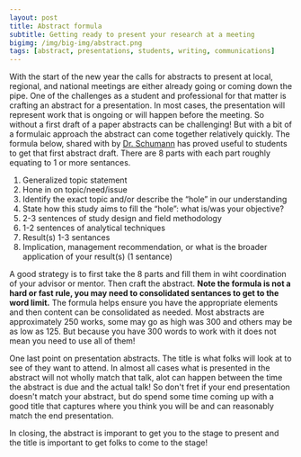 ```yaml
---
layout: post
title: Abstract formula
subtitle: Getting ready to present your research at a meeting
bigimg: /img/big-img/abstract.png
tags: [abstract, presentations, students, writing, communications]
---
```




With the start of the new year the calls for abstracts to present at 
local, regional, and national meetings are either already going or coming 
down the pipe. One of the challenges as a student and professional for that 
matter is crafting an abstract for a presentation. In most cases, the presentation
will represent work that is ongoing or will happen before the meeting. So without
a first draft of a paper abstracts can be challenging! But with a bit of a formulaic 
approach the abstract can come together relatively quickly. The formula below, shared
with by [Dr. Schumann](https://daschumann.github.io/) has proved useful to students to
get that first abstract draft. There are 8 parts with each part roughly equating to 
1 or more sentances. 

1. Generalized topic statement 
2. Hone in on topic/need/issue 
3. Identify the exact topic and/or describe the “hole” in our understanding 
4. State how this study aims to fill the “hole”: what is/was your objective? 
5. 2-3 sentences of study design and field methodology 
6. 1-2 sentences of analytical techniques 
7. Result(s) 1-3 sentances
8. Implication, management recommendation, or what is the broader application of your result(s) (1 sentance)

A good strategy is to first take the 8 parts and fill them in wiht coordination of 
your advisor or mentor. Then craft the abstract. **Note the formula is not a hard or 
fast rule, you may need to consolidated sentances to get to the word limit.** The formula
helps ensure you have the appropriate elements and then content can be consolidated as 
needed. Most abstracts are approximately 250 works, some may go as high was 300 and others 
may be as low as 125. But because you have 300 words to work with it does not mean you need to
use all of them!

One last point on presentation abstracts. The title is what folks will look at to 
see of they want to attend. In almost all cases what is presented in the abstract will
not wholly match that talk, alot can happen between the time the abstract is due and the actual talk!
So don't fret if your end presentation doesn't match your abstract, but do spend some time 
coming up with a good title that captures where you think you will be and can reasonably match
the end presentation. 

In closing, the abstract is imporant to get you to the stage to present and the title is important to
get folks to come to the stage!

